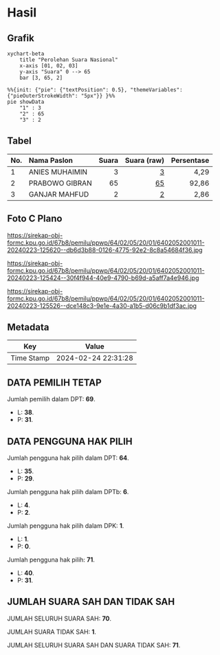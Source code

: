 # Hasil

## Grafik

```mermaid
xychart-beta
    title "Perolehan Suara Nasional"
    x-axis [01, 02, 03]
    y-axis "Suara" 0 --> 65
    bar [3, 65, 2]
```

```mermaid
%%{init: {"pie": {"textPosition": 0.5}, "themeVariables": {"pieOuterStrokeWidth": "5px"}} }%%
pie showData
    "1" : 3
    "2" : 65
    "3" : 2
```

## Tabel

| No. | Nama Paslon    | Suara | Suara (raw) | Persentase |
|:--- |:-------------- | -----:| -----------:| ----------:|
| 1   | ANIES MUHAIMIN | 3     | [3][p-1]    | 4,29       |
| 2   | PRABOWO GIBRAN | 65    | [65][p-2]   | 92,86      |
| 3   | GANJAR MAHFUD  | 2     | [2][p-3]    | 2,86       |


[p-1]: https://github.com/gigit-pemilu/pemilu-2024/blob/main/pilpres/hitung-suara/sub/64-kalimantan-timur/sub/02-kutai-kartanegara/sub/05-muara-badak/sub/2001-saliki/sub/011-tps/sub/paslon-1.txt
[p-2]: https://github.com/gigit-pemilu/pemilu-2024/blob/main/pilpres/hitung-suara/sub/64-kalimantan-timur/sub/02-kutai-kartanegara/sub/05-muara-badak/sub/2001-saliki/sub/011-tps/sub/paslon-2.txt
[p-3]: https://github.com/gigit-pemilu/pemilu-2024/blob/main/pilpres/hitung-suara/sub/64-kalimantan-timur/sub/02-kutai-kartanegara/sub/05-muara-badak/sub/2001-saliki/sub/011-tps/sub/paslon-3.txt

## Foto C Plano

https://sirekap-obj-formc.kpu.go.id/67b8/pemilu/ppwp/64/02/05/20/01/6402052001011-20240223-125620--db6d3b88-0126-4775-92e2-8c8a54684f36.jpg

https://sirekap-obj-formc.kpu.go.id/67b8/pemilu/ppwp/64/02/05/20/01/6402052001011-20240223-125424--30f4f944-40e9-4790-b69d-a5aff7a4e946.jpg

https://sirekap-obj-formc.kpu.go.id/67b8/pemilu/ppwp/64/02/05/20/01/6402052001011-20240223-125526--dce148c3-9e1e-4a30-a1b5-d06c9b1df3ac.jpg


## Metadata

| Key        | Value               |
| ---------- | ------------------- |
| Time Stamp | 2024-02-24 22:31:28 |


## DATA PEMILIH TETAP

Jumlah pemilih dalam DPT: **69**.
 * L: **38**.
 * P: **31**.

## DATA PENGGUNA HAK PILIH

Jumlah pengguna hak pilih dalam DPT: **64**.
 * L: **35**.
 * P: **29**.

Jumlah pengguna hak pilih dalam DPTb: **6**.
 * L: **4**.
 * P: **2**.

Jumlah pengguna hak pilih dalam DPK: **1**.
 * L: **1**.
 * P: **0**.

Jumlah pengguna hak pilih: **71**.
 * L: **40**.
 * P: **31**.

## JUMLAH SUARA SAH DAN TIDAK SAH

JUMLAH SELURUH SUARA SAH: **70**.

JUMLAH SUARA TIDAK SAH: **1**.

JUMLAH SELURUH SUARA SAH DAN SUARA TIDAK SAH: **71**.


